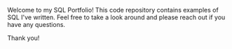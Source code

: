 Welcome to my SQL Portfolio!  This code repository contains examples of SQL I've written.  Feel free to take a look around and please reach out if you have any questions.  

Thank you!
